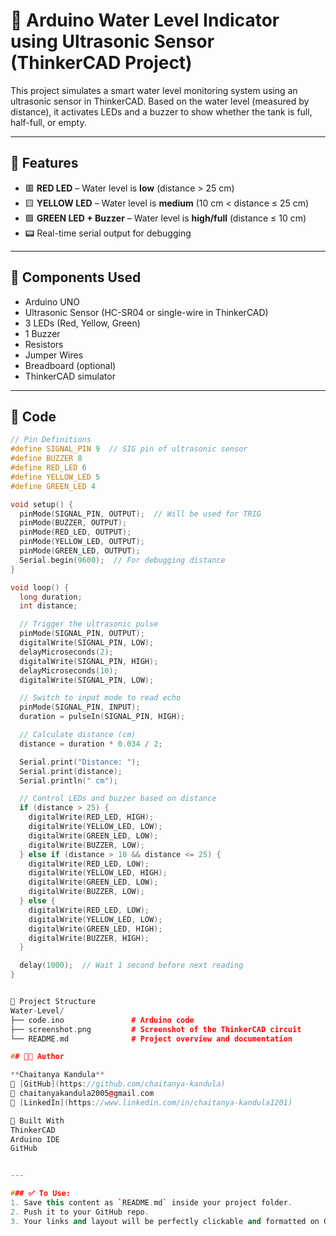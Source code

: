 # 🚰 Arduino Water Level Indicator using Ultrasonic Sensor (ThinkerCAD Project)

This project simulates a smart water level monitoring system using an ultrasonic sensor in ThinkerCAD. Based on the water level (measured by distance), it activates LEDs and a buzzer to show whether the tank is full, half-full, or empty.

---

## 📌 Features

- 🟥 **RED LED** – Water level is **low** (distance > 25 cm)
- 🟨 **YELLOW LED** – Water level is **medium** (10 cm < distance ≤ 25 cm)
- 🟩 **GREEN LED + Buzzer** – Water level is **high/full** (distance ≤ 10 cm)
- 📟 Real-time serial output for debugging

---

## 🧰 Components Used

- Arduino UNO
- Ultrasonic Sensor (HC-SR04 or single-wire in ThinkerCAD)
- 3 LEDs (Red, Yellow, Green)
- 1 Buzzer
- Resistors
- Jumper Wires
- Breadboard (optional)
- ThinkerCAD simulator

---

## 🧾 Code

```cpp
// Pin Definitions
#define SIGNAL_PIN 9  // SIG pin of ultrasonic sensor
#define BUZZER 8
#define RED_LED 6
#define YELLOW_LED 5
#define GREEN_LED 4

void setup() {
  pinMode(SIGNAL_PIN, OUTPUT);  // Will be used for TRIG
  pinMode(BUZZER, OUTPUT);
  pinMode(RED_LED, OUTPUT);
  pinMode(YELLOW_LED, OUTPUT);
  pinMode(GREEN_LED, OUTPUT);
  Serial.begin(9600);  // For debugging distance
}

void loop() {
  long duration;
  int distance;

  // Trigger the ultrasonic pulse
  pinMode(SIGNAL_PIN, OUTPUT);
  digitalWrite(SIGNAL_PIN, LOW);
  delayMicroseconds(2);
  digitalWrite(SIGNAL_PIN, HIGH);
  delayMicroseconds(10);
  digitalWrite(SIGNAL_PIN, LOW);

  // Switch to input mode to read echo
  pinMode(SIGNAL_PIN, INPUT);
  duration = pulseIn(SIGNAL_PIN, HIGH);

  // Calculate distance (cm)
  distance = duration * 0.034 / 2;

  Serial.print("Distance: ");
  Serial.print(distance);
  Serial.println(" cm");

  // Control LEDs and buzzer based on distance
  if (distance > 25) {
    digitalWrite(RED_LED, HIGH);
    digitalWrite(YELLOW_LED, LOW);
    digitalWrite(GREEN_LED, LOW);
    digitalWrite(BUZZER, LOW);
  } else if (distance > 10 && distance <= 25) {
    digitalWrite(RED_LED, LOW);
    digitalWrite(YELLOW_LED, HIGH);
    digitalWrite(GREEN_LED, LOW);
    digitalWrite(BUZZER, LOW);
  } else {
    digitalWrite(RED_LED, LOW);
    digitalWrite(YELLOW_LED, LOW);
    digitalWrite(GREEN_LED, HIGH);
    digitalWrite(BUZZER, HIGH);
  }

  delay(1000);  // Wait 1 second before next reading
}


📂 Project Structure
Water-Level/
├── code.ino               # Arduino code
├── screenshot.png         # Screenshot of the ThinkerCAD circuit
└── README.md              # Project overview and documentation

## 👨‍💻 Author

**Chaitanya Kandula**  
🔗 [GitHub](https://github.com/chaitanya-kandula)  
📧 chaitanyakandula2005@gmail.com  
🔗 [LinkedIn](https://www.linkedin.com/in/chaitanya-kandula1201)

🧠 Built With
ThinkerCAD
Arduino IDE
GitHub


---

### ✅ To Use:
1. Save this content as `README.md` inside your project folder.
2. Push it to your GitHub repo.
3. Your links and layout will be perfectly clickable and formatted on GitHub.
